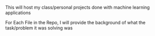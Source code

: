 This will host my class/personal projects done with machine learning applications

For Each File in the Repo, I will provide the background of what the task/problem it was solving was
